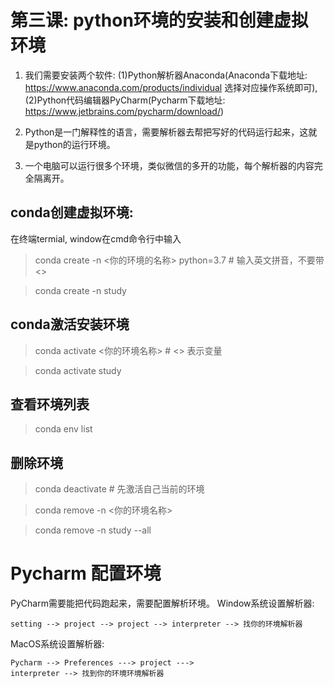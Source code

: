 # 第三课: python环境的安装和创建虚拟环境

1. 我们需要安装两个软件: (1)Python解析器Anaconda(Anaconda下载地址:
   https://www.anaconda.com/products/individual 选择对应操作系统即可),
   (2)Python代码编辑器PyCharm(Pycharm下载地址:
   https://www.jetbrains.com/pycharm/download/)

2. Python是一门解释性的语言，需要解析器去帮把写好的代码运行起来，这就是python的运行环境。
      
3. 一个电脑可以运行很多个环境，类似微信的多开的功能，每个解析器的内容完全隔离开。


## conda创建虚拟环境:
在终端termial, window在cmd命令行中输入 
> conda create -n <你的环境的名称> python=3.7 # 输入英文拼音，不要带<>

> conda create -n study

## conda激活安装环境
> conda activate <你的环境名称> # <> 表示变量

> conda activate study
## 查看环境列表
> conda env list 


## 删除环境
> conda deactivate # 先激活自己当前的环境

> conda remove -n <你的环境名称>

> conda remove -n study --all 
  

# Pycharm 配置环境
PyCharm需要能把代码跑起来，需要配置解析环境。 Window系统设置解析器: 
```file -->
setting --> project --> project --> interpreter --> 找你的环境解析器

```
    
MacOS系统设置解析器: 
```
Pycharm --> Preferences ---> project --->
interpreter --> 找到你的环境环境解析器

```
